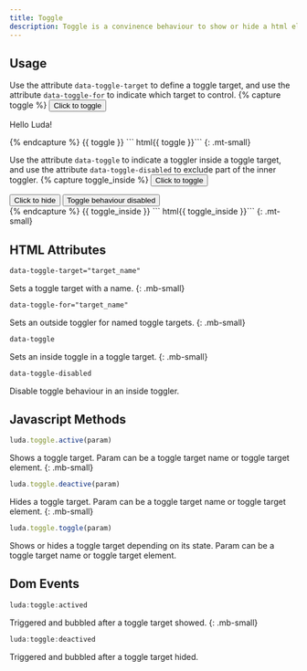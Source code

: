 ```yaml
---
title: Toggle
description: Toggle is a convinence behaviour to show or hide a html element. Toggle behaviour can be controlled through html attributes or JavaScript methods.
---
```


## Usage
Use the attribute `data-toggle-target` to define a toggle target, and use the attribute `data-toggle-for` to indicate which target to control.
{% capture toggle %}
<button class="btn btn-primary" data-toggle-for="toggle_example">Click to toggle</button>
<div class="bc-dark p-small" data-toggle-target="toggle_example">
  <p class="c-light">Hello Luda!</p>
</div>
{% endcapture %}
{{ toggle }}
``` html{{ toggle }}```
{: .mt-small}

Use the attribute `data-toggle` to indicate a toggler inside a toggle target, and use the attribute `data-toggle-disabled` to exclude part of the inner toggler.
{% capture toggle_inside %}
<button class="btn btn-primary" data-toggle-for="toggle_example2">Click to toggle</button>
<div class="bc-dark p-small" data-toggle-target="toggle_example2" data-toggle>
  <button class="btn btn-primary">Click to hide</button>
  <button class="btn btn-light" data-toggle-disabled>Toggle behaviour disabled</button>
</div>
{% endcapture %}
{{ toggle_inside }}
``` html{{ toggle_inside }}```
{: .mt-small}

## HTML Attributes

``` html
data-toggle-target="target_name"
```
Sets a toggle target with a name.
{: .mb-small}

``` html
data-toggle-for="target_name"
```
Sets an outside toggler for named toggle targets.
{: .mb-small}

``` html
data-toggle
```
Sets an inside toggle in a toggle target.
{: .mb-small}


``` html
data-toggle-disabled
```
Disable toggle behaviour in an inside toggler.


## Javascript Methods

``` javascript
luda.toggle.active(param)
```
Shows a toggle target. Param can be a toggle target name or toggle target element.
{: .mb-small}


``` javascript
luda.toggle.deactive(param)
```
Hides a toggle target. Param can be a toggle target name or toggle target element.
{: .mb-small}


``` javascript
luda.toggle.toggle(param)
```
Shows or hides a toggle target depending on its state. Param can be a toggle target name or toggle target element.


## Dom Events

``` javascript
luda:toggle:actived
```
Triggered and bubbled after a toggle target showed.
{: .mb-small}


``` javascript
luda:toggle:deactived
```
Triggered and bubbled after a toggle target hided.